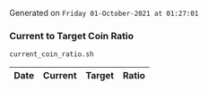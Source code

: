 Generated on `Friday 01-October-2021 at 01:27:01`

### Current to Target Coin Ratio
`current_coin_ratio.sh`

Date|Current|Target|Ratio
---|---|---|---
